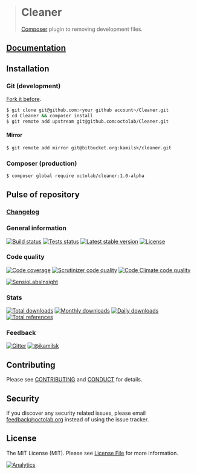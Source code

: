 > # Cleaner
>
> [Composer](https://getcomposer.org) plugin to removing development files.

## [Documentation](https://github.com/octolab/Cleaner/wiki)

## Installation

### Git (development)

[Fork it before](https://github.com/octolab/Cleaner/fork).

```bash
$ git clone git@github.com:<your github account>/Cleaner.git
$ cd Cleaner && composer install
$ git remote add upstream git@github.com:octolab/Cleaner.git
```

#### Mirror

```bash
$ git remote add mirror git@bitbucket.org:kamilsk/cleaner.git
```

### Composer (production)

```bash
$ composer global require octolab/cleaner:1.0-alpha
```

## Pulse of repository

### [Changelog](CHANGELOG.md)

### General information

[![Build status](https://travis-ci.org/octolab/Cleaner.svg?branch=master)](https://travis-ci.org/octolab/Cleaner)
[![Tests status](http://php-eye.com/badge/octolab/cleaner/tested.svg?branch=dev-master)](http://php-eye.com/package/octolab/cleaner)
[![Latest stable version](https://poser.pugx.org/octolab/cleaner/v/stable.png)](https://packagist.org/packages/octolab/cleaner)
[![License](https://poser.pugx.org/octolab/cleaner/license.png)](https://packagist.org/packages/octolab/cleaner)

### Code quality

[![Code coverage](https://scrutinizer-ci.com/g/octolab/Cleaner/badges/coverage.png?b=master)](https://scrutinizer-ci.com/g/octolab/Cleaner/?branch=master)
[![Scrutinizer code quality](https://scrutinizer-ci.com/g/octolab/Cleaner/badges/quality-score.png?b=master)](https://scrutinizer-ci.com/g/octolab/Cleaner/?branch=master)
[![Code Climate code quality](https://codeclimate.com/github/octolab/Cleaner/badges/gpa.svg)](https://codeclimate.com/github/octolab/Cleaner)

[![SensioLabsInsight](https://insight.sensiolabs.com/projects/99b52451-fe3f-49b3-9842-63254d7e7e34/big.png)](https://insight.sensiolabs.com/projects/99b52451-fe3f-49b3-9842-63254d7e7e34)

### Stats

[![Total downloads](https://poser.pugx.org/octolab/cleaner/downloads.png)](https://packagist.org/packages/octolab/cleaner)
[![Monthly downloads](https://poser.pugx.org/octolab/cleaner/d/monthly.png)](https://packagist.org/packages/octolab/cleaner)
[![Daily downloads](https://poser.pugx.org/octolab/cleaner/d/daily.png)](https://packagist.org/packages/octolab/cleaner)
[![Total references](https://www.versioneye.com/php/octolab:cleaner/reference_badge.svg)](https://www.versioneye.com/php/octolab:cleaner/references)

### Feedback

[![Gitter](https://badges.gitter.im/Join%20Chat.svg)](https://gitter.im/octolab/Cleaner)
[![@ikamilsk](https://img.shields.io/badge/author-%40ikamilsk-blue.svg)](https://twitter.com/ikamilsk)

## Contributing

Please see [CONTRIBUTING](CONTRIBUTING.md) and [CONDUCT](CONDUCT.md) for details.

## Security

If you discover any security related issues, please email feedback@octolab.org instead of using the issue tracker.

## License

The MIT License (MIT). Please see [License File](LICENSE.md) for more information.

[![Analytics](https://ga-beacon.appspot.com/UA-109817251-3/Cleaner/readme)](https://github.com/igrigorik/ga-beacon)

